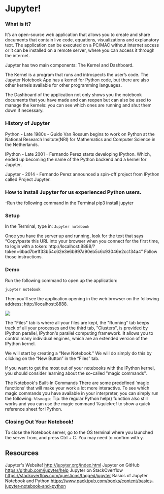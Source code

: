 # Jupyter!

### What is it?
It’s an open-source web application that allows you to create and share documents that contain live code, equations, visualizations and explanatory text. The application can be executed on a PC/MAC without internet access or it can be installed on a remote server, where you can access it through the internet. 

Jupyter has two main components: The Kernel and Dashboard.

The Kernel is a program that runs and introspects the user’s code. The Jupyter Notebook App has a kernel for Python code, but there are also other kernels available for other programming languages.

The Dashboard of the application not only shows you the notebook documents that you have made and can reopen but can also be used to manage the kernels: you can see which ones are running and shut them down if necessary.

### History of Jupyter

Python - Late 1980s - Guido Van Rossum begins to work on Python at the National Research Insitute(NRI) for Mathematics and Computer Science in the Netherlands.

IPython - Late 2001 - Fernando Perez starts developing IPython. Which, ended up becoming the name of the Python backend and a kernel for Jupyter.

Jupyter - 2014 - Fernando Perez announced a spin-off project from IPython called Project Jupyter. 

### How to install Jupyter for us experienced Python users. 
-Run the following command in the Terminal 
pip3 install jupyter

### Setup
In the Terminal, type in:
`Jupyter notebook`

Once you have the server up and running, look for the text that says
“Copy/paste this URL into your browser when you connect for the first time,
    to login with a token:
        http://localhost:8888/?token=6bad7be1f33b54c62e3e6b997a90eb5c6c93046e2cc134a4”
Follow those instructions.

### Demo
Run the following command to open up the application:

`jupyter notebook`

Then you'll see the application opening in the web browser on the following address: http://localhost:8888. 

![](http://community.datacamp.com.s3.amazonaws.com/community/production/ckeditor_assets/pictures/191/content_jupyternotebook1.gif)

The "Files" tab is where all your files are kept, the "Running" tab keeps track of all your processes and the third tab, "Clusters", is provided by IPython parallel, IPython's parallel computing framework. It allows you to control many individual engines, which are an extended version of the IPython kernel.

We will start by creating a “New Notebook.”
We will do simply do this by clicking on the “New Button” in the “Files” tab.

If you want to get the most out of your notebooks with the IPython kernel, you should consider learning about the so-called "magic commands". 

The Notebook's Built-In Commands
There are some predefined ‘magic functions’ that will make your work a lot more interactive.
To see which magic commands you have available in your interpreter, you can simply run the following:
`%lsmagic`
Tip: the regular Python help() function also still works and you can use the magic command %quickref to show a quick reference sheet for IPython.


### Closing Out Your Notebook!
To close the Notebook server, go to the OS terminal where you launched the server from, and press Ctrl + C. 
You may need to confirm with y.




## Resources
Jupyter's Website!
http://jupyter.org/index.html
Jupyter on GitHub
https://github.com/jupyter/help
Jupyter on StackOverflow
https://stackoverflow.com/questions/tagged/jupyter
Basics of Jupyter Notebook and Python
https://www.packtpub.com/books/content/basics-jupyter-notebook-and-python





